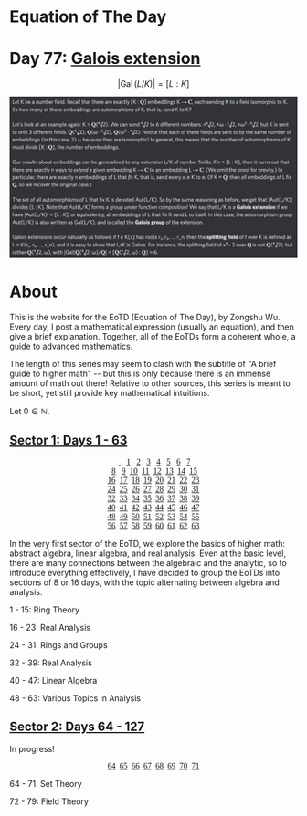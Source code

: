 # Equation of The Day

# Day 77: [Galois extension](https://en.wikipedia.org/wiki/Galois_extension)

$$\left|\operatorname{Gal}(L/K)\right|=[L:K]$$

<picture><img alt="Day 77" src="archive/64-127/0077.png"></picture>

# About

This is the website for the EoTD (Equation of The Day), by Zongshu Wu. Every day, I post a mathematical expression (usually an equation), and then give a brief explanation. Together, all of the EoTDs form a coherent whole, a guide to advanced mathematics.

The length of this series may seem to clash with the subtitle of "A brief guide to higher math" -- but this is only because there is an immense amount of math out there! Relative to other sources, this series is meant to be short, yet still provide key mathematical intuitions.

Let $0\in\mathbb N$.

## [Sector 1: Days 1 - 63](archive/0-63.md)

<center style="font-family: Menlo">
  &nbsp;<a href="archive/0-63/0000.html">&nbsp;</a>
  &nbsp;&nbsp;<a href="archive/0-63/0001.html">1</a>
  &nbsp;&nbsp;<a href="archive/0-63/0002.html">2</a>
  &nbsp;&nbsp;<a href="archive/0-63/0003.html">3</a>
  &nbsp;&nbsp;<a href="archive/0-63/0004.html">4</a>
  &nbsp;&nbsp;<a href="archive/0-63/0005.html">5</a>
  &nbsp;&nbsp;<a href="archive/0-63/0006.html">6</a>
  &nbsp;&nbsp;<a href="archive/0-63/0007.html">7</a><br>
  &nbsp;<a href="archive/0-63/0008.html">8</a>
  &nbsp;&nbsp;<a href="archive/0-63/0009.html">9</a>
  &nbsp;<a href="archive/0-63/0010.html">10</a>
  &nbsp;<a href="archive/0-63/0011.html">11</a>
  &nbsp;<a href="archive/0-63/0012.html">12</a>
  &nbsp;<a href="archive/0-63/0013.html">13</a>
  &nbsp;<a href="archive/0-63/0014.html">14</a>
  &nbsp;<a href="archive/0-63/0015.html">15</a><br>
  <a href="archive/0-63/0016.html">16</a>
  &nbsp;<a href="archive/0-63/0017.html">17</a>
  &nbsp;<a href="archive/0-63/0018.html">18</a>
  &nbsp;<a href="archive/0-63/0019.html">19</a>
  &nbsp;<a href="archive/0-63/0020.html">20</a>
  &nbsp;<a href="archive/0-63/0021.html">21</a>
  &nbsp;<a href="archive/0-63/0022.html">22</a>
  &nbsp;<a href="archive/0-63/0023.html">23</a><br>
  <a href="archive/0-63/0024.html">24</a>
  &nbsp;<a href="archive/0-63/0025.html">25</a>
  &nbsp;<a href="archive/0-63/0026.html">26</a>
  &nbsp;<a href="archive/0-63/0027.html">27</a>
  &nbsp;<a href="archive/0-63/0028.html">28</a>
  &nbsp;<a href="archive/0-63/0029.html">29</a>
  &nbsp;<a href="archive/0-63/0030.html">30</a>
  &nbsp;<a href="archive/0-63/0031.html">31</a><br>
  <a href="archive/0-63/0032.html">32</a>
  &nbsp;<a href="archive/0-63/0033.html">33</a>
  &nbsp;<a href="archive/0-63/0034.html">34</a>
  &nbsp;<a href="archive/0-63/0035.html">35</a>
  &nbsp;<a href="archive/0-63/0036.html">36</a>
  &nbsp;<a href="archive/0-63/0037.html">37</a>
  &nbsp;<a href="archive/0-63/0038.html">38</a>
  &nbsp;<a href="archive/0-63/0039.html">39</a><br>
  <a href="archive/0-63/0040.html">40</a>
  &nbsp;<a href="archive/0-63/0041.html">41</a>
  &nbsp;<a href="archive/0-63/0042.html">42</a>
  &nbsp;<a href="archive/0-63/0043.html">43</a>
  &nbsp;<a href="archive/0-63/0044.html">44</a>
  &nbsp;<a href="archive/0-63/0045.html">45</a>
  &nbsp;<a href="archive/0-63/0046.html">46</a>
  &nbsp;<a href="archive/0-63/0047.html">47</a><br>
  <a href="archive/0-63/0048.html">48</a>
  &nbsp;<a href="archive/0-63/0049.html">49</a>
  &nbsp;<a href="archive/0-63/0050.html">50</a>
  &nbsp;<a href="archive/0-63/0051.html">51</a>
  &nbsp;<a href="archive/0-63/0052.html">52</a>
  &nbsp;<a href="archive/0-63/0053.html">53</a>
  &nbsp;<a href="archive/0-63/0054.html">54</a>
  &nbsp;<a href="archive/0-63/0055.html">55</a><br>
  <a href="archive/0-63/0056.html">56</a>
  &nbsp;<a href="archive/0-63/0057.html">57</a>
  &nbsp;<a href="archive/0-63/0058.html">58</a>
  &nbsp;<a href="archive/0-63/0059.html">59</a>
  &nbsp;<a href="archive/0-63/0060.html">60</a>
  &nbsp;<a href="archive/0-63/0061.html">61</a>
  &nbsp;<a href="archive/0-63/0062.html">62</a>
  &nbsp;<a href="archive/0-63/0063.html">63</a>
</center>

In the very first sector of the EoTD, we explore the basics of higher math: abstract algebra, linear algebra, and real analysis. Even at the basic level, there are many connections between the algebraic and the analytic, so to introduce everything effectively, I have decided to group the EoTDs into sections of 8 or 16 days, with the topic alternating between algebra and analysis.

1 - 15: Ring Theory

16 - 23: Real Analysis

24 - 31: Rings and Groups

32 - 39: Real Analysis

40 - 47: Linear Algebra

48 - 63: Various Topics in Analysis

## [Sector 2: Days 64 - 127](archive/64-127.md)

In progress!

<center style="font-family: Menlo">
  <a href="archive/0-63/0064.html">64</a>
  &nbsp;<a href="archive/0-63/0065.html">65</a>
  &nbsp;<a href="archive/0-63/0066.html">66</a>
  &nbsp;<a href="archive/0-63/0067.html">67</a>
  &nbsp;<a href="archive/0-63/0068.html">68</a>
  &nbsp;<a href="archive/0-63/0069.html">69</a>
  &nbsp;<a href="archive/0-63/0070.html">70</a>
  &nbsp;<a href="archive/0-63/0071.html">71</a>
</center>

64 - 71: Set Theory

72 - 79: Field Theory

<script data-goatcounter="https://zswu.goatcounter.com/count" async src="//gc.zgo.at/count.js"></script>
